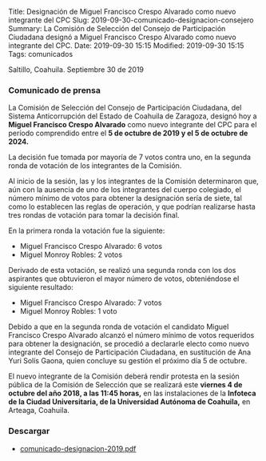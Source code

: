 Title: Designación de Miguel Francisco Crespo Alvarado como nuevo integrante del CPC
Slug: 2019-09-30-comunicado-designacion-consejero
Summary: La Comisión de Selección del Consejo de Participación Ciudadana designó a Miguel Francisco Crespo Alvarado como nuevo integrante del CPC.
Date: 2019-09-30 15:15
Modified: 2019-09-30 15:15
Tags: comunicados


Saltillo, Coahuila. Septiembre 30 de 2019

### Comunicado de prensa

La Comisión de Selección del Consejo de Participación Ciudadana, del Sistema Anticorrupción del Estado de Coahuila de Zaragoza, designó hoy a **Miguel Francisco Crespo Alvarado** como nuevo integrante del CPC para el período comprendido entre el **5 de octubre de 2019 y el 5 de octubre de 2024.**

La decisión fue tomada por mayoría de 7 votos contra uno, en la segunda ronda de votación de los integrantes de la Comisión.

Al inicio de la sesión, las y los integrantes de la Comisión determinaron que, aún con la ausencia de uno de los integrantes del cuerpo colegiado, el número mínimo de votos para obtener la designación sería de siete, tal como lo establecen las reglas de operación, y que podrían realizarse hasta tres rondas de votación para tomar la decisión final.

En la primera ronda la votación fue la siguiente:

* Miguel Francisco Crespo Alvarado: 6 votos
* Miguel Monroy Robles: 2 votos

Derivado de esta votación, se realizó una segunda ronda con los dos aspirantes que obtuvieron el mayor número de votos, obteniéndose el siguiente resultado:

* Miguel Francisco Crespo Alvarado: 7 votos
* Miguel Monroy Robles: 1 voto

Debido a que en la segunda ronda de votación el candidato Miguel Francisco Crespo Alvarado alcanzó el número mínimo de votos requeridos para obtener la designación, se procedió a declararle electo como nuevo integrante del Consejo de Participación Ciudadana, en sustitución de Ana Yuri Solís Gaona, quien concluye su gestión el próximo día 5 de octubre.

El nuevo integrante de la Comisión deberá rendir protesta en la sesión pública de la Comisión de Selección que se realizará este **viernes 4 de octubre del año 2018, a las 11:45 horas,** en las instalaciones de la **Infoteca de la Ciudad Universitaria, de la Universidad Autónoma de Coahuila,** en Arteaga, Coahuila.

### Descargar

* [comunicado-designacion-2019.pdf](comunicado-designacion-2019.pdf)
